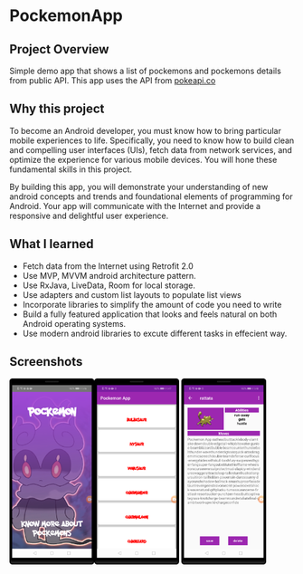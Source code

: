 # PockemonApp
## Project Overview

Simple demo app that shows a list of pockemons and pockemons details from public API.
This app uses the API from [pokeapi.co](https://pokeapi.co/api/v2/pokemon/)
 
## Why this project 

To become an Android  developer, you must know how to bring particular mobile experiences to life. Specifically, you need to know how to build clean and compelling user interfaces (UIs), fetch data from network services, and optimize the experience for various mobile devices. You will hone these fundamental skills in this project.

By building this app, you will demonstrate your understanding of new android concepts and trends and  foundational elements of programming for Android. Your app will communicate with the Internet and provide a responsive and delightful user experience.

## What I learned
- Fetch data from the Internet using Retrofit 2.0
- Use MVP, MVVM android architecture pattern.
- Use RxJava, LiveData, Room for local storage.
- Use adapters and custom list layouts to populate list views
- Incorporate libraries to simplify the amount of code you need to write
- Build a fully featured application that looks and feels natural on both Android operating systems.
- Use modern android libraries to excute different tasks in effecient way.

 

## Screenshots
<img src="1.png" width="150" margins="5px"><img src="2.png" width="150"> <img src="3.png" width="150">

